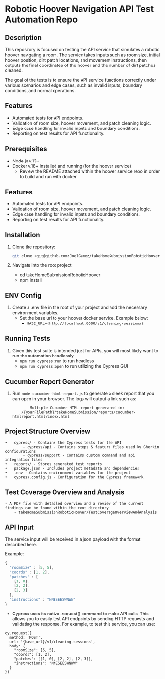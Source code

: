# Robotic Hoover Navigation API Test Automation Repo

## Description

This repository is focused on testing the API service that simulates a robotic hoover navigating a room. The service takes inputs such as room size, initial hoover position, dirt patch locations, and movement instructions, then outputs the final coordinates of the hoover and the number of dirt patches cleaned.

The goal of the tests is to ensure the API service functions correctly under various scenarios and edge cases, such as invalid inputs, boundary conditions, and normal operations.

## Features

- Automated tests for API endpoints.
- Validation of room size, hoover movement, and patch cleaning logic.
- Edge case handling for invalid inputs and boundary conditions.
- Reporting on test results for API functionality.

## Prerequisites

- Node.js v.13+
- Docker v.18+ installed and running (for the hoover service)
  - Review the README attached within the hoover service repo in order to build and run with docker

## Features

- Automated tests for API endpoints.
- Validation of room size, hoover movement, and patch cleaning logic.
- Edge case handling for invalid inputs and boundary conditions.
- Reporting on test results for API functionality.

## Installation

1. Clone the repository:

   ```bash
   git clone <git@github.com:JoelGamez/takeHomeSubmissionRoboticHoover.git>
   ```

2. Navigate into the root project
   - cd takeHomeSubmissionRoboticHoover
   - npm install

## ENV Config

1. Create a .env file in the root of your project and add the necessary environment variables.
   - Set the base url to your hoover docker service. Example below:
     - `BASE_URL={http://localhost:8080/v1/cleaning-sessions}`

## Running Tests

1. Given this test suite is intended just for APIs, you will most likely want to run the automation headlessly
   - `npm run cypress:run` to run headless
   - `npm run cypress:open` to run utilizing the Cypress GUI

## Cucumber Report Generator

1. Run `node cucumber-html-report.js` to generate a sleek report that you can open in your browser. The logs will output a link such as:

   ```
           Multiple Cucumber HTML report generated in:
       /{yourFilePath}/takeHomeSubmission/reports/cucumber-htmlreport.html/index.html
   ```

## Project Structure Overview

    •	cypress/ - Contains the Cypress tests for the API
            - cypress/api - Contains steps & feature files used by Gherkin configurations
            - cypress/support - Contains custom command and api integration files
    •	reports/ - Stores generated test reports
    •	package.json - Includes project metadata and dependencies
    •	.env - Contains environment variables for the project
    •	cypress.config.js - Configuration for the Cypress framework

## Test Coverage Overview and Analysis

    - A PDF file with detailed overview and a review of the current findings can be found within the root directory
        - takeHomeSubmissionRoboticHoover/TestCoverageOverviewAndAnalysis

## API Input

The service input will be received in a json payload with the format described here.

Example:

```javascript
{
  "roomSize" : [5, 5],
  "coords" : [1, 2],
  "patches" : [
    [1, 0],
    [2, 2],
    [2, 3]
  ],
  "instructions" : "NNESEESWNWW"
}
```

- Cypress uses its native .request() command to make API calls. This allows you to easily test API endpoints by sending HTTP requests and validating the response. For example, to test this service, you can use:

```
cy.request({
  method: 'POST',
  url: '{base_url}/v1/cleaning-sessions',
  body: {
    "roomSize": [5, 5],
    "coords": [1, 2],
    "patches": [[1, 0], [2, 2], [2, 3]],
    "instructions": "NNESEESWNWW"
  }
})
```
